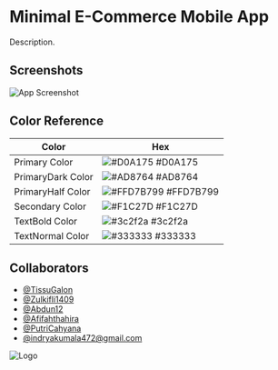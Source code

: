 
# Minimal E-Commerce Mobile App

Description.


## Screenshots

![App Screenshot](https://imagizer.imageshack.com/v2/239x425q70/r/924/o7wHeU.png)

## Color Reference

| Color             | Hex                                                                |
| ----------------- | ------------------------------------------------------------------ |
| Primary Color | ![#D0A175](https://via.placeholder.com/10/D0A175?text=+) #D0A175 |
| PrimaryDark Color | ![#AD8764](https://via.placeholder.com/10/AD8764?text=+) #AD8764 |
| PrimaryHalf Color | ![#FFD7B799](https://via.placeholder.com/10/FFD7B799?text=+) #FFD7B799 |
| Secondary Color | ![#F1C27D](https://via.placeholder.com/10/F1C27D?text=+) #F1C27D |
| TextBold Color | ![#3c2f2a](https://via.placeholder.com/10/3c2f2a?text=+) #3c2f2a |
| TextNormal Color | ![#333333](https://via.placeholder.com/10/333333?text=+) #333333 |


## Collaborators

- [@TissuGalon](https://github.com/TissuGalon)
- [@Zulkifli1409](https://github.com/Zulkifli1409)
- [@Abdun12](https://github.com/Abdun12)
- [@Afifahthahira](https://github.com/Afifahthahira)
- [@PutriCahyana](https://github.com/PutriCahyana)
- [@indryakumala472@gmail.com](https://github.com/indryakumala472@gmail.com)


![Logo](https://dev-to-uploads.s3.amazonaws.com/uploads/articles/th5xamgrr6se0x5ro4g6.png)


